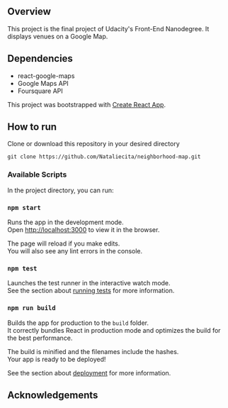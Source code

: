 ## Overview

This project is the final project of Udacity's Front-End Nanodegree. It displays venues on a Google Map.

## Dependencies
- react-google-maps
- Google Maps API
- Foursquare API

This project was bootstrapped with [Create React App](https://github.com/facebook/create-react-app).

## How to run

Clone or download this repository in your desired directory 

```
git clone https://github.com/Nataliecita/neighborhood-map.git
```

### Available Scripts

In the project directory, you can run:

### `npm start`

Runs the app in the development mode.<br>
Open [http://localhost:3000](http://localhost:3000) to view it in the browser.

The page will reload if you make edits.<br>
You will also see any lint errors in the console.

### `npm test`

Launches the test runner in the interactive watch mode.<br>
See the section about [running tests](#running-tests) for more information.

### `npm run build`

Builds the app for production to the `build` folder.<br>
It correctly bundles React in production mode and optimizes the build for the best performance.

The build is minified and the filenames include the hashes.<br>
Your app is ready to be deployed!

See the section about [deployment](#deployment) for more information.

## Acknowledgements
 
